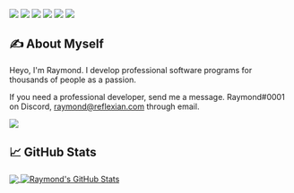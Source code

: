 

<!--[![Header](https://avatars.githubusercontent.com/u/58085851?v=4)](https://martinheinz.dev/)-->


![](https://img.shields.io/badge/Editor-IntelliJ_IDEA-informational?style=flat&logo=intellij-idea&logoColor=white&color=2bbc8a)
![](https://img.shields.io/badge/OS-Macintosh-informational?style=flat&logo=apple&logoColor=white&color=2bbc8a)
![](https://img.shields.io/badge/Code-Java-informational?style=flat&logo=java&logoColor=white&color=2bbc8a)
![](https://img.shields.io/badge/Cloud-Digital_Ocean-informational?style=flat&logo=digitalocean&logoColor=white&color=2bbc8a)
![](https://img.shields.io/badge/Tools-MongoDB-informational?style=flat&logo=mongodb&logoColor=white&color=2bbc8a)
![](https://komarev.com/ghpvc/?username=rayrnond&color=2bbc8a)




## &#x270d; About Myself

Heyo, I'm Raymond.
I develop professional software programs for thousands of people as a passion.

If you need a professional developer, send me a message.
Raymond#0001 on Discord, raymond@reflexian.com through email.


<a href="https://reflexian.com/verified?email=raymondpattend@icloud.com">
  <img align="center" size=250" src="https://reflexian.com/images/verified.svg" />
</a>

## &#x1f4c8; GitHub Stats

<a href="https://github.com/Rayrnond">
  <img align="center" src="https://github-readme-stats.vercel.app/api/top-langs/?username=Rayrnond&title_color=ffffff&text_color=c9cacc&icon_color=2bbc8a&bg_color=1d1f21" />
</a>
<a href="https://github.com/Rayrnond">
  <img align="center" src="https://github-readme-stats.vercel.app/api?username=Rayrnond&show_icons=true&line_height=27&count_private=true&title_color=ffffff&text_color=c9cacc&icon_color=2bbc8a&bg_color=1d1f21" alt="Raymond's GitHub Stats" />
</a>
